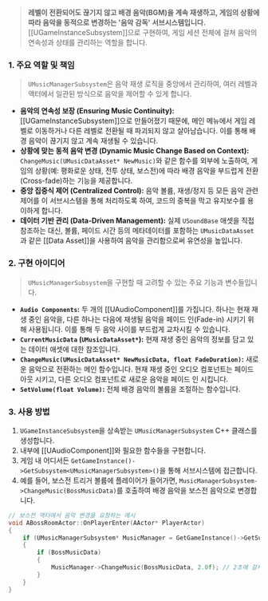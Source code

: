 > **레벨이 전환되어도 끊기지 않고 배경 음악(BGM)을 계속 재생하고, 게임의 상황에 따라 음악을 동적으로 변경하는 '음악 감독' 서브시스템입니다.** [[UGameInstanceSubsystem]]으로 구현하여, 게임 세션 전체에 걸쳐 음악의 연속성과 상태를 관리하는 역할을 합니다.

### **1. 주요 역할 및 책임**
> `UMusicManagerSubsystem`은 음악 재생 로직을 중앙에서 관리하여, 여러 레벨과 액터에서 일관된 방식으로 음악을 제어할 수 있게 합니다.
* **음악의 연속성 보장 (Ensuring Music Continuity):**
    [[UGameInstanceSubsystem]]으로 만들어졌기 때문에, 메인 메뉴에서 게임 레벨로 이동하거나 다른 레벨로 전환될 때 파괴되지 않고 살아남습니다. 이를 통해 배경 음악이 끊기지 않고 계속 재생될 수 있습니다.
* **상황에 맞는 동적 음악 변경 (Dynamic Music Change Based on Context):**
    `ChangeMusic(UMusicDataAsset* NewMusic)`와 같은 함수를 외부에 노출하여, 게임의 상황(예: 평화로운 상태, 전투 상태, 보스전)에 따라 배경 음악을 부드럽게 전환(Cross-fade)하는 기능을 제공합니다.
* **중앙 집중식 제어 (Centralized Control):**
    음악 볼륨, 재생/정지 등 모든 음악 관련 제어를 이 서브시스템을 통해 처리하도록 하여, 코드의 중복을 막고 유지보수를 용이하게 합니다.
* **데이터 기반 관리 (Data-Driven Management):**
    실제 `USoundBase` 애셋을 직접 참조하는 대신, 볼륨, 페이드 시간 등의 메타데이터를 포함하는 `UMusicDataAsset`과 같은 [[Data Asset]]을 사용하여 음악을 관리함으로써 유연성을 높입니다.

### **2. 구현 아이디어**
> `UMusicManagerSubsystem`을 구현할 때 고려할 수 있는 주요 기능과 변수들입니다.
* **`Audio Components`:**
    두 개의 [[UAudioComponent]]를 가집니다. 하나는 현재 재생 중인 음악을, 다른 하나는 다음에 재생될 음악을 페이드 인(Fade-in) 시키기 위해 사용됩니다. 이를 통해 두 음악 사이를 부드럽게 교차시킬 수 있습니다.
* **`CurrentMusicData` (`UMusicDataAsset*`):**
    현재 재생 중인 음악의 정보를 담고 있는 데이터 애셋에 대한 참조입니다.
* **`ChangeMusic(UMusicDataAsset* NewMusicData, float FadeDuration)`:**
    새로운 음악으로 전환하는 메인 함수입니다. 현재 재생 중인 오디오 컴포넌트는 페이드 아웃 시키고, 다른 오디오 컴포넌트로 새로운 음악을 페이드 인 시킵니다.
* **`SetVolume(float Volume)`:**
    전체 배경 음악의 볼륨을 조절하는 함수입니다.

### **3. 사용 방법**
1.  `UGameInstanceSubsystem`을 상속받는 `UMusicManagerSubsystem` C++ 클래스를 생성합니다.
2.  내부에 [[UAudioComponent]]와 필요한 함수들을 구현합니다.
3.  게임 내 어디서든 `GetGameInstance()->GetSubsystem<UMusicManagerSubsystem>()`을 통해 서브시스템에 접근합니다.
4.  예를 들어, 보스전 트리거 볼륨에 플레이어가 들어가면, `MusicManagerSubsystem->ChangeMusic(BossMusicData)`를 호출하여 배경 음악을 보스전 음악으로 변경합니다.

```cpp
// 보스전 액터에서 음악 변경을 요청하는 예시
void ABossRoomActor::OnPlayerEnter(AActor* PlayerActor)
{
    if (UMusicManagerSubsystem* MusicManager = GetGameInstance()->GetSubsystem<UMusicManagerSubsystem>())
    {
        if (BossMusicData)
        {
            MusicManager->ChangeMusic(BossMusicData, 2.0f); // 2초에 걸쳐 보스 음악으로 전환
        }
    }
}
```
